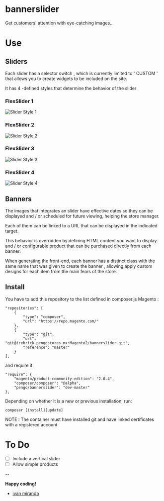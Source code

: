 # bannerslider

Get customers' attention with eye-catching images..

# Use

## Sliders

Each slider has a selector switch , which is currently limited to ' CUSTOM ' that allows you to create widgets to be included on the site.


It has 4 -defined styles that determine the behavior of the slider

### FlexSlider 1
![Slider Style 1](https://s32.postimg.org/k9ee2uk9d/estilo1.png)

### FlexSlider 2
![Slider Style 2](https://s32.postimg.org/3mwttrrbl/estilo2.png)

### FlexSlider 3
![Slider Style 3](https://s32.postimg.org/jvd23905t/estilo3.png)

### FlexSlider 4
![Slider Style 4](https://s32.postimg.org/cdz9aal8x/estilo4.png)

## Banners

The images that integrates an slider have effective dates so they can be displayed and / or scheduled for future viewing, helping the store manager.

Each of them can be linked to a URL that can be displayed in the indicated target.

This behavior is overridden by defining HTML content you want to display and / or configurable product that can be purchased directly from each banner.

When generating the front-end, each banner has a distinct class with the same name that was given to create the banner , allowing apply custom designs for each item from the main fears of the store.

## Install

You have to add this repository to the list defined in composer.js Magento :

```
"repositories": [
    {
        "type": "composer",
        "url": "https://repo.magento.com/"
    },
    {
        "type": "git",
        "url": "git@icebrick.pengostores.mx:Magento2/bannerslider.git",
        "reference": "master"
    }
],
```
and require it

```
"require": {
    "magento/product-community-edition": "2.0.4",
    "composer/composer": "@alpha",
    "pengo/bannerslider": "dev-master"
},
```

Depending on whether it is a new or previous installation, run:

```
composer [install][update]
```
> 
NOTE : The container must have installed git and have linked certificates with a registered account


# To Do

- [ ] Include a vertical slider
- [ ] Allow simple products

--

**Happy coding!**
- [ivan miranda](http://ivanmiranda.me)